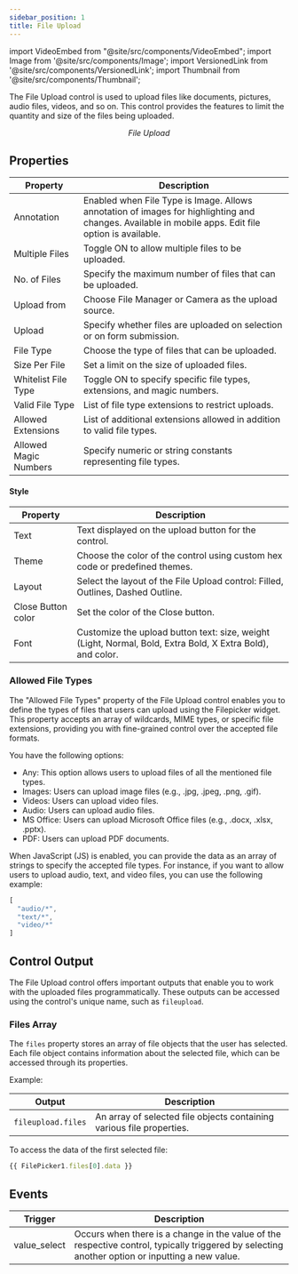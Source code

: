 ```yaml
---
sidebar_position: 1
title: File Upload
---
```


import VideoEmbed from "@site/src/components/VideoEmbed";
import Image from '@site/src/components/Image';
import VersionedLink from '@site/src/components/VersionedLink';
import Thumbnail from '@site/src/components/Thumbnail';


The File Upload control is used to upload files like documents, pictures, audio files, videos, and so on. This control provides the features to limit the quantity and size of the files being uploaded.

<figure>
  <Thumbnail src="/img/reference/controls/file-upload/preview.jpeg" alt="File Upload" />
  <figcaption align = "center"><i>File Upload</i></figcaption>
</figure>



## Properties

| Property               | Description                                                                                                     |
|------------------------|-----------------------------------------------------------------------------------------------------------------|
| Annotation             | Enabled when File Type is Image. Allows annotation of images for highlighting and changes. Available in mobile apps. Edit file option is available. |
| Multiple Files         | Toggle ON to allow multiple files to be uploaded.                                                              |
| No. of Files           | Specify the maximum number of files that can be uploaded.                                                      |
| Upload from            | Choose File Manager or Camera as the upload source.                                                            |
| Upload                 | Specify whether files are uploaded on selection or on form submission.                                         |
| File Type              | Choose the type of files that can be uploaded.                                                                 |
| Size Per File          | Set a limit on the size of uploaded files.                                                                     |
| Whitelist File Type    | Toggle ON to specify specific file types, extensions, and magic numbers.                                      |
| Valid File Type        | List of file type extensions to restrict uploads.                                                             |
| Allowed Extensions     | List of additional extensions allowed in addition to valid file types.                                        |
| Allowed Magic Numbers  | Specify numeric or string constants representing file types.                                                  |


#### Style

| Property               | Description                                                                                                     |
|------------------------|-----------------------------------------------------------------------------------------------------------------|
| Text                   | Text displayed on the upload button for the control.                                                           |
| Theme                  | Choose the color of the control using custom hex code or predefined themes.                                   |
| Layout                 | Select the layout of the File Upload control: Filled, Outlines, Dashed Outline.                               |
| Close Button color     | Set the color of the Close button.                                                                             |
| Font                   | Customize the upload button text: size, weight (Light, Normal, Bold, Extra Bold, X Extra Bold), and color.   |


### Allowed File Types

The "Allowed File Types" property of the File Upload control enables you to define the types of files that users can upload using the Filepicker widget. This property accepts an array of wildcards, MIME types, or specific file extensions, providing you with fine-grained control over the accepted file formats.

You have the following options:

- Any: This option allows users to upload files of all the mentioned file types.
- Images: Users can upload image files (e.g., .jpg, .jpeg, .png, .gif).
- Videos: Users can upload video files.
- Audio: Users can upload audio files.
- MS Office: Users can upload Microsoft Office files (e.g., .docx, .xlsx, .pptx).
- PDF: Users can upload PDF documents.

When JavaScript (JS) is enabled, you can provide the data as an array of strings to specify the accepted file types. For instance, if you want to allow users to upload audio, text, and video files, you can use the following example:

```javascript
[
  "audio/*",
  "text/*",
  "video/*"
]

```
## Control Output

The File Upload control offers important outputs that enable you to work with the uploaded files programmatically. These outputs can be accessed using the control's unique name, such as `fileupload`.

### Files Array

The `files` property stores an array of file objects that the user has selected. Each file object contains information about the selected file, which can be accessed through its properties.

Example:

| Output              | Description                                                             |
|---------------------|-------------------------------------------------------------------------|
| `fileupload.files` | An array of selected file objects containing various file properties.  |

To access the data of the first selected file:
```javascript
{{ FilePicker1.files[0].data }}

```

## Events


| Trigger     | Description                                                                                                                              |
|--------------|------------------------------------------------------------------------------------------------------------------------------------------|
| value_select | Occurs when there is a change in the value of the respective control, typically triggered by selecting another option or inputting a new value. |

